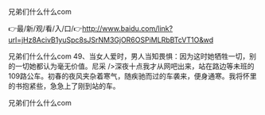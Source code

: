 兄弟们什么什么com

👉最/新/观/看/入/口/👉http://www.baidu.com/link?url=jHz8AcivB1yuSpc8sJSrNM3GjOR6OSPiMLRbBTcVT1O&wd

兄弟们什么什么com	49、当女人爱时，男人当知畏惧：因为这时她牺牲一切，别的一切她都认为毫无价值。尼采
/>深夜十点我才从网吧出来，站在路边等未班的109路公车。初春的夜风夹杂着寒气，随疾驰而过的车袭来，便身通寒。我将怀里的书抱紧些，急急上了刚到站的车。


兄弟们什么什么com
